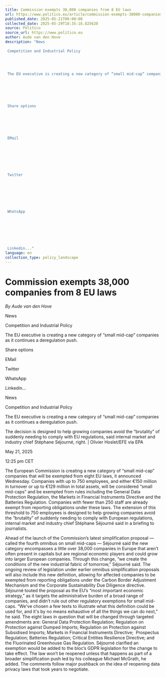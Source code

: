 ```yaml
---
title: Commission exempts 38,000 companies from 8 EU laws
url: https://www.politico.eu/article/commission-exempts-38000-companies-from-8-eu-laws/?utm_source=RSS_Feed&utm_medium=RSS&utm_campaign=RSS_Syndication
published_date: 2025-05-21T00:00:00
collected_date: 2025-05-29T18:35:16.825620
source: Politico
source_url: https://www.politico.eu
author: Aude van den Hove
description: "News 
 
 Competition and Industrial Policy 
 
 
 
 
 The EU executive is creating a new category of “small mid-cap” companies as it continues a deregulation push. 
 
 
 
 
 
 
 Share options 
 
 
 
 
 
 
 EMail 
 
 
 
 
 
 
 
 Twitter 
 
 
 
 
 
 
 
 WhatsApp 
 
 
 
 
 
 
 
 Linkedin..."
language: en
collection_type: policy_landscape
---
```


# Commission exempts 38,000 companies from 8 EU laws

*By Aude van den Hove*

News 
 
 Competition and Industrial Policy 
 
 
 
 
 The EU executive is creating a new category of “small mid-cap” companies as it continues a deregulation push. 
 
 
 
 
 
 
 Share options 
 
 
 
 
 
 
 EMail 
 
 
 
 
 
 
 
 Twitter 
 
 
 
 
 
 
 
 WhatsApp 
 
 
 
 
 
 
 
 Linkedin...

News 
 
 Competition and Industrial Policy

The EU executive is creating a new category of “small mid-cap” companies as it continues a deregulation push.

The decision is designed to help growing companies avoid the “brutality” of suddenly needing to comply with EU regulations, said internal market and industry chief Stéphane Séjourné, right. | Olivier Hoslet/EFE via EPA

May 21, 2025 
 
 12:25 pm CET

The European Commission is creating a new category of “small mid-cap” companies that will be exempted from eight EU laws, it announced Wednesday. 
 Companies with up to 750 employees, and either €150 million in turnover or up to €129 million in total assets, will be considered “small mid-caps” and be exempted from rules including the General Data Protection Regulation, the Markets in Financial Instruments Directive and the Batteries Regulation. 
 Companies with fewer than 250 staff are already exempt from reporting obligations under these laws. The extension of this threshold to 750 employees is designed to help growing companies avoid the “brutality” of suddenly needing to comply with European regulations, internal market and industry chief Stéphane Séjourné said in a briefing to journalists.  
 
 Ahead of the launch of the Commission’s latest simplification proposal — called the fourth omnibus on small mid-caps — Séjourné said the new category encompasses a little over 38,000 companies in Europe that aren’t often present in capitals but are regional economic players and could grow into larger European companies. 
 Through this change, “we create the conditions of the new industrial fabric of tomorrow,” Séjourné said. 
 The ongoing review of legislation under earlier omnibus simplification proposals will also include this new definition, allowing for affected companies to be exempted from reporting obligations under the Carbon Border Adjustment Mechanism and the Corporate Sustainability Due Diligence directive. 
 Séjourné touted the proposal as the EU’s “most important economic strategy,” as it targets the administrative burden of a broad range of companies, and didn’t rule out other regulatory exemptions for small mid-caps. “We've chosen a few texts to illustrate what this definition could be used for, and it's by no means exhaustive of all the things we can do next,” he said. 
 The eight laws in question that will be changed through targeted amendments are: General Data Protection Regulation; Regulation on Protection against Dumped Imports; Regulation on Protection against Subsidised Imports; Markets in Financial Instruments Directive;  Prospectus Regulation; Batteries Regulation; Critical Entities Resilience Directive; and the Fluorinated Greenhouse Gas Regulation. 
 Séjourné clarified an exemption would be added to the bloc’s GDPR legislation for the change to take effect. The law won’t be reopened unless that happens as part of a broader simplification push led by his colleague Michael McGrath, he added. The comments follow major pushback on the idea of reopening data privacy laws that took years to negotiate.